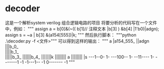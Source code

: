# decoder
这是一个解析system verilog 组合逻辑电路的项目
将要分析的代码写在一个文件中，例如：
"""
assign a = b[0]&(~(( b[1]// 注释文本
                            |b[3] ) &b[4]
                            |1'b0)|adgn);
            assign  s = ~a | b[3] &(a154[555])|k;
"""
然后执行脚本：
"""python .\decoder.py -f <文件>"""
可以得到这样的输出：
"""
a
|a154_555_
||adgn    
|||b_0_   
||||b_1_  
|||||b_3_ 
||||||b_4_
|||||||k
||||||||    a
||||||||    |s
---1--0-    1-
---100--    1-
--11----    1-
-------1    -1
-1---1--    -1
0-------    -1
"""
